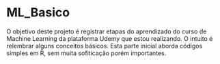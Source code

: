 # ML_Basico
O objetivo deste projeto é registrar etapas do aprendizado do curso de Machine Learning da plataforma Udemy que estou realizando. 
O intuito é relembrar alguns conceitos básicos. Esta parte inicial aborda códigos simples em R, sem muita sofiticação porém importantes.
